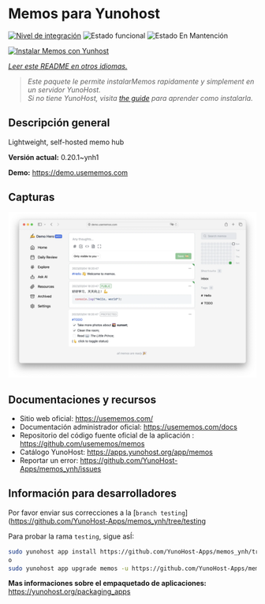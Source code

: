 <!--
Este archivo README esta generado automaticamente<https://github.com/YunoHost/apps/tree/master/tools/readme_generator>
No se debe editar a mano.
-->

# Memos para Yunohost

[![Nivel de integración](https://dash.yunohost.org/integration/memos.svg)](https://dash.yunohost.org/appci/app/memos) ![Estado funcional](https://ci-apps.yunohost.org/ci/badges/memos.status.svg) ![Estado En Mantención](https://ci-apps.yunohost.org/ci/badges/memos.maintain.svg)

[![Instalar Memos con Yunhost](https://install-app.yunohost.org/install-with-yunohost.svg)](https://install-app.yunohost.org/?app=memos)

*[Leer este README en otros idiomas.](./ALL_README.md)*

> *Este paquete le permite instalarMemos rapidamente y simplement en un servidor YunoHost.*  
> *Si no tiene YunoHost, visita [the guide](https://yunohost.org/install) para aprender como instalarla.*

## Descripción general

Lightweight, self-hosted memo hub

**Versión actual:** 0.20.1~ynh1

**Demo:** <https://demo.usememos.com>

## Capturas

![Captura de Memos](./doc/screenshots/demo.webp)

## Documentaciones y recursos

- Sitio web oficial: <https://usememos.com/>
- Documentación administrador oficial: <https://usememos.com/docs>
- Repositorio del código fuente oficial de la aplicación : <https://github.com/usememos/memos>
- Catálogo YunoHost: <https://apps.yunohost.org/app/memos>
- Reportar un error: <https://github.com/YunoHost-Apps/memos_ynh/issues>

## Información para desarrolladores

Por favor enviar sus correcciones a la [`branch testing`](https://github.com/YunoHost-Apps/memos_ynh/tree/testing

Para probar la rama `testing`, sigue asÍ:

```bash
sudo yunohost app install https://github.com/YunoHost-Apps/memos_ynh/tree/testing --debug
o
sudo yunohost app upgrade memos -u https://github.com/YunoHost-Apps/memos_ynh/tree/testing --debug
```

**Mas informaciones sobre el empaquetado de aplicaciones:** <https://yunohost.org/packaging_apps>
